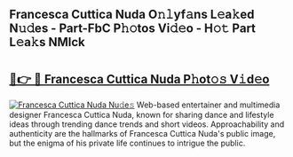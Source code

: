 ## Francesca Cuttica Nuda O𝚗𝚕yf𝚊ns L𝚎a𝚔ed N𝚞𝚍es - Part-FbC P𝚑𝚘tos Vi𝚍𝚎o - H𝚘𝚝 Part L𝚎a𝚔s NMlck

# <h2><a href="http://kfbcw8w.oniu.top/?m=Francesca+Cuttica+Nuda">🔗👉 🔴 Francesca Cuttica Nuda P𝚑ot𝚘𝚜 V𝚒d𝚎o</a></h2>

[![Francesca Cuttica Nuda Nu𝚍e𝚜](https://i.imgur.com/0qMVB7G.gif)](http://kfbcw8w.oniu.top/?m=Francesca+Cuttica+Nuda)
Web-based entertainer and multimedia designer Francesca Cuttica Nuda, known for sharing dance and lifestyle ideas through trending dance trends and short videos. Approachability and authenticity are the hallmarks of Francesca Cuttica Nuda's public image, but the enigma of his private life continues to intrigue the public.  
